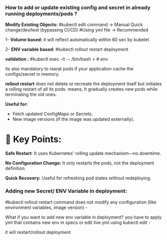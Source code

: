 

### How to add or update existing config and secret in already running deployments/pods ? 


**Modify Existing Objects:**
#kubectl edit command  -> Manual  Quick change/dev/test  (bypassing CI/CD)
#Using yml file   -> Recommended



1- **Volume based:** it will reflect automatically within 60 sec by kubelet

2- **ENV variable based**: #kubectl rollout restart deployment <deployment name>

**validation :** #kubectl exec -it <pod-name> -- /bin/bash   >  # env

its also mandatory to resrat pods if your application cache the configs/secret in memory.


**rollout restart** does not delete or recreate the deployment itself but initiates a rolling restart of all its pods.
means, It gradually creates new pods while terminating the old ones.

**Useful for:**
- Fetch updated ConfigMaps or Secrets.
- New image versions (if the image was updated externally).



# 🚀 Key Points:

**Safe Restart**: It uses Kubernetes' rolling update mechanism—no downtime.

**No Configuration Change:** It only restarts the pods, not the deployment definition.

**Quick Recovery:** Useful for refreshing pod states without redeploying.


### Adding new Secret/ ENV Variable in deployment:

#kubectl rollout restart  command does not modify any configuration (like environment variables, image version) -

What if you want to add new env variable in deployment? 
you have to apply yml that contains new env in specs or edit live yml using kubectl edit - 

it will restart/rollout deployment


